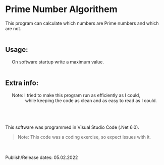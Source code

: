# Prime Number Algorithem

This program can calculate which numbers are Prime numbers and which are not.  <br />
<br />
## Usage:
   On software startup write a maximum value. <br />
<br />

## Extra info:
   Note: I tried to make this program run as efficiently as I could, <br />
         while keeping the code as clean and as easy to read as I could. <br />
<br />
<br />
<br />
<br />
This software was programmed in Visual Studio Code (.Net 6.0).
> Note: This code was a coding exercise, so expect issues with it.
<br />
<br />
Publish/Release dates: 05.02.2022
